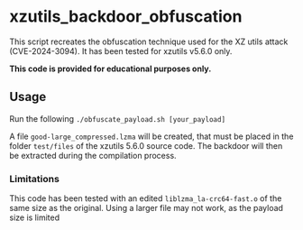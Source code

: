# xzutils_backdoor_obfuscation
This script recreates the obfuscation technique used for the XZ utils attack (CVE-2024-3094).
It has been tested for xzutils v5.6.0 only.

**This code is provided for educational purposes only.**

## Usage
Run the following
```./obfuscate_payload.sh [your_payload]```

A file `good-large_compressed.lzma` will be created, that must be placed in the folder `test/files` of the xzutils 5.6.0 source code.
The backdoor will then be extracted during the compilation process.

### Limitations
This code has been tested with an edited `liblzma_la-crc64-fast.o` of the same size as the original. Using a larger file may not work, as the payload size is limited
